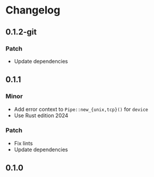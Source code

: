 # Changelog

## 0.1.2-git

### Patch

- Update dependencies

## 0.1.1

### Minor

- Add error context to `Pipe::new_{unix,tcp}()` for `device`
- Use Rust edition 2024

### Patch

- Fix lints
- Update dependencies

## 0.1.0

<!-- Increment to skip CHANGELOG.md test: 1 -->
